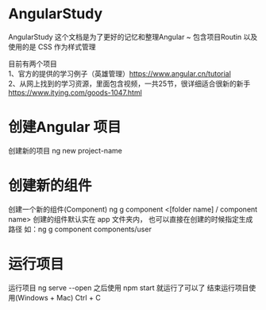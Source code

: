 # AngularStudy
AngularStudy
这个文档是为了更好的记忆和整理Angular ~
包含项目Routin 以及使用的是 CSS  作为样式管理

目前有两个项目<br/>
1、官方的提供的学习例子（英雄管理）https://www.angular.cn/tutorial<br/>
2、从网上找到的学习资源，里面包含视频，一共25节，很详细适合很新的新手 https://www.itying.com/goods-1047.html

# 创建Angular 项目
创建新的项目 ng new project-name

# 创建新的组件
创建一个新的组件(Component) ng g component <[folder name] / component name> 创建的组件默认实在 app 文件夹内，
也可以直接在创建的时候指定生成路径 如：ng g component components/user

# 运行项目
运行项目 ng serve --open 之后使用 npm start 就运行了可以了
结束运行项目使用(Windows + Mac) Ctrl + C

